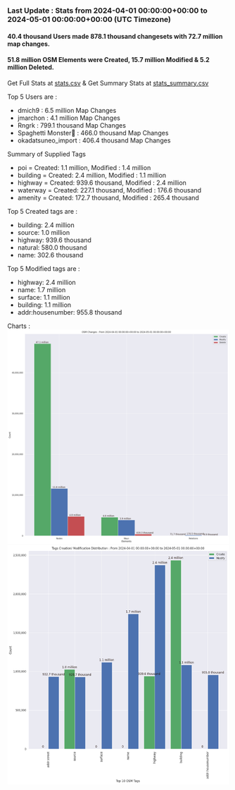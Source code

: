 ### Last Update : Stats from 2024-04-01 00:00:00+00:00 to 2024-05-01 00:00:00+00:00 (UTC Timezone)

#### 40.4 thousand Users made 878.1 thousand changesets with 72.7 million map changes.
#### 51.8 million OSM Elements were Created, 15.7 million Modified & 5.2 million Deleted.
Get Full Stats at [stats.csv](/stats/Global/Monthly/stats.csv)
 & Get Summary Stats at [stats_summary.csv](/stats/Global/Monthly/stats_summary.csv)

Top 5 Users are : 
- dmich9 : 6.5 million Map Changes
- jmarchon : 4.1 million Map Changes
- Rngrk : 799.1 thousand Map Changes
- Spaghetti Monster🍝 : 466.0 thousand Map Changes
- okadatsuneo_import : 406.4 thousand Map Changes

Summary of Supplied Tags
- poi = Created: 1.1 million, Modified : 1.4 million
- building = Created: 2.4 million, Modified : 1.1 million
- highway = Created: 939.6 thousand, Modified : 2.4 million
- waterway = Created: 227.1 thousand, Modified : 176.6 thousand
- amenity = Created: 172.7 thousand, Modified : 265.4 thousand


Top 5 Created tags are :
- building: 2.4 million
- source: 1.0 million
- highway: 939.6 thousand
- natural: 580.0 thousand
- name: 302.6 thousand


Top 5 Modified tags are :
- highway: 2.4 million
- name: 1.7 million
- surface: 1.1 million
- building: 1.1 million
- addr:housenumber: 955.8 thousand


 Charts : 
![Alt text](./stats_osm_changes.png) 
![Alt text](./stats_tags.png) 
